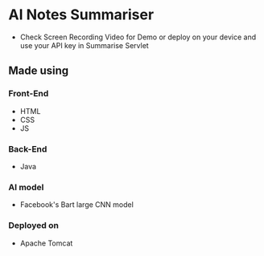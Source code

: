 # AI Notes Summariser
- Check Screen Recording Video for Demo or deploy on your device and use your API key in Summarise Servlet
## Made using
### Front-End
- HTML
- CSS
- JS
### Back-End
- Java
### AI model
- Facebook's Bart large CNN model
### Deployed on
- Apache Tomcat
